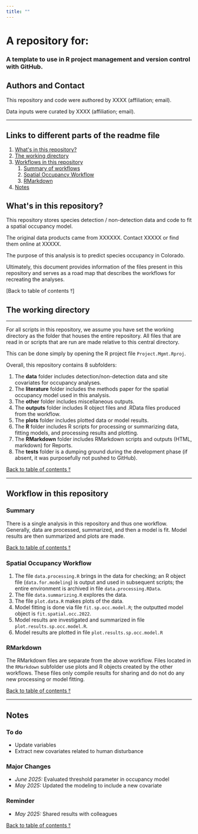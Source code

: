 ```yaml
---
title: ""
---
```


#  A repository for:

### A template to use in R project management and version control with GitHub.

## Authors and Contact

This repository and code were authored by XXXX (affiliation; email).

Data inputs were curated by XXXX (affiliation; email).

------------------------------------------------------------------------

## Links to different parts of the readme file

1.  [What's in this repository?](#whats-in-this-repository?)
2.  [The working directory](#the-working-directory)
3.  [Workflows in this repository](#workflow-in-this-repository)
    1.  [Summary of workflows](#summary)
    2.  [Spatial Occupancy Workflow](#spatial-occupancy-workflow)
    3.  [RMarkdown](#rmarkdown)
4.  [Notes](#notes)

## What's in this repository?

This repository stores species detection / non-detection data and code to fit a spatial occupancy model.

The original data products came from XXXXXX. Contact XXXXX or find them online at XXXXX.

The purpose of this analysis is to predict species occupancy in Colorado.

Ultimately, this document provides information of the files present in this repository and serves as a road map that describes the workflows for recreating the analyses.

[Back to table of contents ⤒]

## The working directory

------------------------------------------------------------------------

For all scripts in this repository, we assume you have set the working directory as the folder that houses the entire repository. All files that are read in or scripts that are run are made relative to this central directory.

This can be done simply by opening the R project file `Project.Mgmt.Rproj`.

Overall, this repository contains 8 subfolders:

1)  The **data** folder includes detection/non-detection data and site covariates for occupancy analyses.
2)  The **literature** folder includes the methods paper for the spatial occupancy model used in this analysis.
3)  The **other** folder includes miscellaneous outputs.
4)  The **outputs** folder includes R object files and .RData files produced from the workflow.
5)  The **plots** folder includes plotted data or model results.
6)  The **R** folder includes R scripts for processing or summarizing data, fitting models, and processing results and plotting.
7)  The **RMarkdown** folder includes RMarkdown scripts and outputs (HTML, markdown) for Reports.
8)  The **tests** folder is a dumping ground during the development phase (if absent, it was purposefully not pushed to GitHub).

[Back to table of contents ⤒](#a-repository-for)

------------------------------------------------------------------------

## Workflow in this repository 

### Summary 

There is a single analysis in this repository and thus one workflow. Generally, data are processed, summarized, and then a model is fit. Model results are then summarized and plots are made.

[Back to table of contents ⤒](#a-repository-for)

### Spatial Occupancy Workflow 

1)  The file `data.processing.R` brings in the data for checking; an R object file (`data.for.modeling`) is output and used in subsequent scripts; the entire environment is archived in file `data.processing.RData`.
2)  The file `data.summarizing.R` explores the data.
3)  The file `plot.data.R` makes plots of the data.
4)  Model fitting is done via file `fit.sp.occ.model.R`; the outputted model object is `fit.spatial.occ.2022`.
5)  Model results are investigated and summarized in file `plot.results.sp.occ.model.R`.
6)  Model results are plotted in file `plot.results.sp.occ.model.R`

### RMarkdown 

The RMarkdown files are separate from the above workflow. Files located in the `RMarkdown` subfolder use plots and R objects created by the other workflows. These files only compile results for sharing and do not do any new processing or model fitting.

[Back to table of contents ⤒](#a-repository-for)

------------------------------------------------------------------------

## Notes 

### To do

-   Update variables
-   Extract new covariates related to human disturbance

### Major Changes

-   *June 2025:* Evaluated threshold parameter in occupancy model
-   *May 2025:* Updated the modeling to include a new covariate

### Reminder

-   *May 2025:* Shared results with colleagues

[Back to table of contents ⤒](#a-repository-for)
